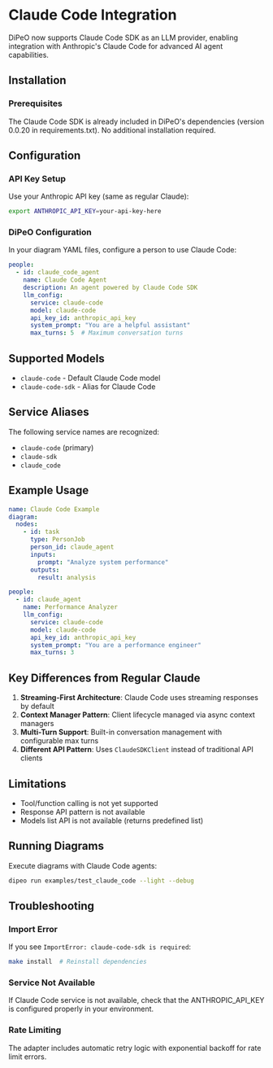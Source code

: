 # Claude Code Integration

DiPeO now supports Claude Code SDK as an LLM provider, enabling integration with Anthropic's Claude Code for advanced AI agent capabilities.

## Installation

### Prerequisites

The Claude Code SDK is already included in DiPeO's dependencies (version 0.0.20 in requirements.txt). No additional installation required.

## Configuration

### API Key Setup

Use your Anthropic API key (same as regular Claude):
```bash
export ANTHROPIC_API_KEY=your-api-key-here
```

### DiPeO Configuration

In your diagram YAML files, configure a person to use Claude Code:

```yaml
people:
  - id: claude_code_agent
    name: Claude Code Agent
    description: An agent powered by Claude Code SDK
    llm_config:
      service: claude-code
      model: claude-code
      api_key_id: anthropic_api_key
      system_prompt: "You are a helpful assistant"
      max_turns: 5  # Maximum conversation turns
```

## Supported Models

- `claude-code` - Default Claude Code model
- `claude-code-sdk` - Alias for Claude Code

## Service Aliases

The following service names are recognized:
- `claude-code` (primary)
- `claude-sdk`
- `claude_code`

## Example Usage

```yaml
name: Claude Code Example
diagram:
  nodes:
    - id: task
      type: PersonJob
      person_id: claude_agent
      inputs:
        prompt: "Analyze system performance"
      outputs:
        result: analysis

people:
  - id: claude_agent
    name: Performance Analyzer
    llm_config:
      service: claude-code
      model: claude-code
      api_key_id: anthropic_api_key
      system_prompt: "You are a performance engineer"
      max_turns: 3
```

## Key Differences from Regular Claude

1. **Streaming-First Architecture**: Claude Code uses streaming responses by default
2. **Context Manager Pattern**: Client lifecycle managed via async context managers
3. **Multi-Turn Support**: Built-in conversation management with configurable max turns
4. **Different API Pattern**: Uses `ClaudeSDKClient` instead of traditional API clients

## Limitations

- Tool/function calling is not yet supported
- Response API pattern is not available
- Models list API is not available (returns predefined list)

## Running Diagrams

Execute diagrams with Claude Code agents:
```bash
dipeo run examples/test_claude_code --light --debug
```

## Troubleshooting

### Import Error
If you see `ImportError: claude-code-sdk is required`:
```bash
make install  # Reinstall dependencies
```

### Service Not Available
If Claude Code service is not available, check that the ANTHROPIC_API_KEY is configured properly in your environment.

### Rate Limiting
The adapter includes automatic retry logic with exponential backoff for rate limit errors.